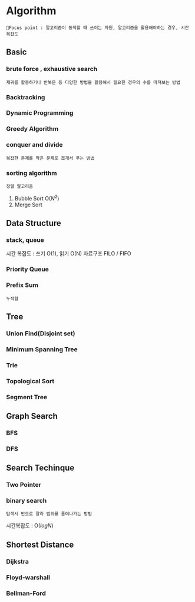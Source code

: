 # Algorithm
	📍Focus point : 알고리즘이 동작할 때 쓰이는 자원, 알고리즘을 활용해야하는 경우, 시간복잡도
	
## Basic
### brute force , exhaustive search
	재귀를 활용하거나 반복문 등 다양한 방법을 활용해서 필요한 경우의 수를 따져보는 방법

### Backtracking
### Dynamic Programming
### Greedy Algorithm
### conquer and divide
	복잡한 문제를 작은 문제로 쪼개서 푸는 방법
 
### sorting algorithm
	정렬 알고리즘
1. Bubble Sort
O($N^2$)
2. Merge Sort
## Data Structure
### stack, queue
시간 복잡도 : 쓰기 O(1), 읽기 O(N)
자료구조 FILO / FIFO

### Priority Queue

### Prefix Sum
	누적합

## Tree
### Union Find(Disjoint set)
### Minimum Spanning Tree
### Trie
### Topological Sort
### Segment Tree

## Graph Search
### BFS
### DFS

## Search Techinque
### Two Pointer
### binary search
	탐색시 반으로 잘라 범위를 줄여나가는 방법
시간복잡도 : O($logN$)

## Shortest Distance
### Dijkstra
### Floyd-warshall
### Bellman-Ford


